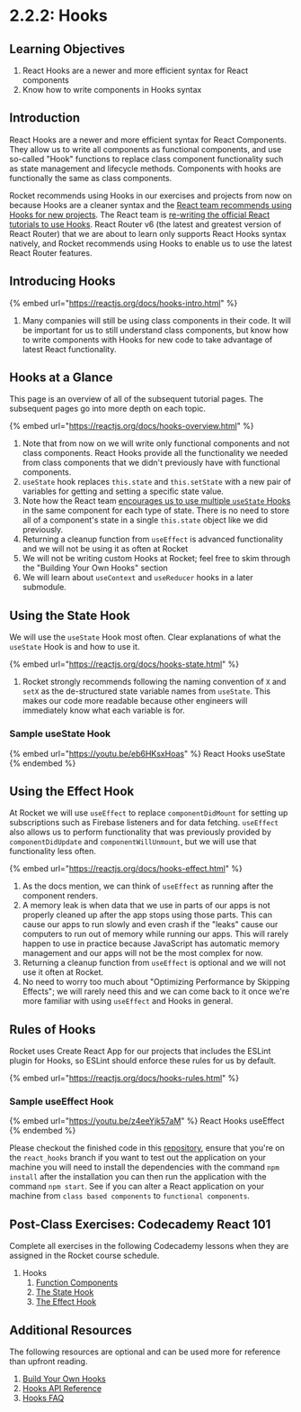 # 2.2.2: Hooks

## Learning Objectives

1. React Hooks are a newer and more efficient syntax for React components
2. Know how to write components in Hooks syntax

## Introduction

React Hooks are a newer and more efficient syntax for React Components. They allow us to write all components as functional components, and use so-called "Hook" functions to replace class component functionality such as state management and lifecycle methods. Components with hooks are functionally the same as class components.

Rocket recommends using Hooks in our exercises and projects from now on because Hooks are a cleaner syntax and the [React team recommends using Hooks for new projects](https://reactjs.org/docs/hooks-faq.html#should-i-use-hooks-classes-or-a-mix-of-both). The React team is [re-writing the official React tutorials to use Hooks](https://beta.reactjs.org/). React Router v6 (the latest and greatest version of React Router) that we are about to learn only supports React Hooks syntax natively, and Rocket recommends using Hooks to enable us to use the latest React Router features.

## Introducing Hooks

{% embed url="https://reactjs.org/docs/hooks-intro.html" %}

1. Many companies will still be using class components in their code. It will be important for us to still understand class components, but know how to write components with Hooks for new code to take advantage of latest React functionality.

## Hooks at a Glance

This page is an overview of all of the subsequent tutorial pages. The subsequent pages go into more depth on each topic.

{% embed url="https://reactjs.org/docs/hooks-overview.html" %}

1. Note that from now on we will write only functional components and not class components. React Hooks provide all the functionality we needed from class components that we didn't previously have with functional components.
2. `useState` hook replaces `this.state` and `this.setState` with a new pair of variables for getting and setting a specific state value.
3. Note how the React team [encourages us to use multiple `useState` Hooks](https://reactjs.org/docs/hooks-faq.html#should-i-use-one-or-many-state-variables) in the same component for each type of state. There is no need to store all of a component's state in a single `this.state` object like we did previously.
4. Returning a cleanup function from `useEffect` is advanced functionality and we will not be using it as often at Rocket
5. We will not be writing custom Hooks at Rocket; feel free to skim through the "Building Your Own Hooks" section
6. We will learn about `useContext` and `useReducer` hooks in a later submodule.

## Using the State Hook

We will use the `useState` Hook most often. Clear explanations of what the `useState` Hook is and how to use it.

{% embed url="https://reactjs.org/docs/hooks-state.html" %}

1. Rocket strongly recommends following the naming convention of `X` and `setX` as the de-structured state variable names from `useState`. This makes our code more readable because other engineers will immediately know what each variable is for.

### Sample useState Hook

{% embed url="https://youtu.be/eb6HKsxHoas" %}
React Hooks useState
{% endembed %}

## Using the Effect Hook

At Rocket we will use `useEffect` to replace `componentDidMount` for setting up subscriptions such as Firebase listeners and for data fetching. `useEffect` also allows us to perform functionality that was previously provided by `componentDidUpdate` and `componentWillUnmount`, but we will use that functionality less often.

{% embed url="https://reactjs.org/docs/hooks-effect.html" %}

1. As the docs mention, we can think of `useEffect` as running after the component renders.
2. A memory leak is when data that we use in parts of our apps is not properly cleaned up after the app stops using those parts. This can cause our apps to run slowly and even crash if the "leaks" cause our computers to run out of memory while running our apps. This will rarely happen to use in practice because JavaScript has automatic memory management and our apps will not be the most complex for now.
3. Returning a cleanup function from `useEffect` is optional and we will not use it often at Rocket.
4. No need to worry too much about "Optimizing Performance by Skipping Effects"; we will rarely need this and we can come back to it once we're more familiar with using `useEffect` and Hooks in general.

## Rules of Hooks

Rocket uses Create React App for our projects that includes the ESLint plugin for Hooks, so ESLint should enforce these rules for us by default.

{% embed url="https://reactjs.org/docs/hooks-rules.html" %}

### Sample useEffect Hook

{% embed url="https://youtu.be/z4eeYjk57aM" %}
React Hooks useEffect
{% endembed %}

Please checkout the finished code in this [repository](https://github.com/rocketacademy/m2\_react\_advanced/tree/react\_hooks), ensure that you're on the `react_hooks` branch if you want to test out the application on your machine you will need to install the dependencies with the command `npm install` after the installation you can then run the application with the command `npm start`. See if you can alter a React application on your machine from `class based components` to `functional components`.&#x20;

## Post-Class Exercises: Codecademy React 101

Complete all exercises in the following Codecademy lessons when they are assigned in the Rocket course schedule.

1. Hooks
   1. [Function Components](https://www.codecademy.com/courses/react-101/lessons/stateless-functional-components/exercises/stateless-functional-component-intro)
   2. [The State Hook](https://www.codecademy.com/courses/react-101/lessons/the-state-hook)
   3. [The Effect Hook](https://www.codecademy.com/courses/react-101/lessons/the-effect-hook/exercises/function-component-effects)

## Additional Resources

The following resources are optional and can be used more for reference than upfront reading.

1. [Build Your Own Hooks](https://reactjs.org/docs/hooks-custom.html)
2. [Hooks API Reference](https://reactjs.org/docs/hooks-reference.html)
3. [Hooks FAQ](https://reactjs.org/docs/hooks-faq.html)
